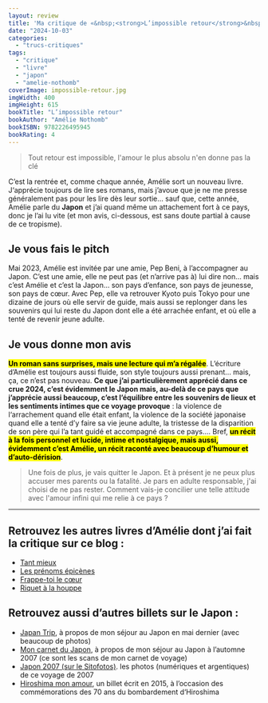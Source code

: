 ```yaml
---
layout: review
title: 'Ma critique de «&nbsp;<strong>L’impossible retour</strong>&nbsp;» d’<em>Amélie Nothomb</em>'
date: "2024-10-03"
categories: 
  - "trucs-critiques"
tags: 
  - "critique"
  - "livre"
  - "japon"
  - "amelie-nothomb"
coverImage: impossible-retour.jpg
imgWidth: 400
imgHeight: 615
bookTitle: "L’impossible retour"
bookAuthor: "Amélie Nothomb"
bookISBN: 9782226495945   
bookRating: 4
---
```


<blockquote class="citation">
  <p>Tout retour est impossible, l'amour le plus absolu n'en donne pas la clé</p>
</blockquote>

C’est la rentrée et, comme chaque année, Amélie sort un nouveau livre. J‘apprécie toujours de lire ses romans, mais j’avoue que je ne me presse généralement pas pour les lire dès leur sortie… sauf que, cette année, Amélie parle du <strong>Japon</strong> et j’ai quand même un attachement fort à ce pays, donc je l’ai lu vite (et mon avis, ci-dessous, est sans doute partial à cause de ce tropisme).

<h2>Je vous fais le pitch</h2>

Mai 2023, Amélie est invitée par une amie, Pep Beni, à l’accompagner au Japon. C’est une amie, elle ne peut pas (et n’arrive pas à) lui dire non… mais c’est Amélie et c’est la Japon… son pays d’enfance, son pays de jeunesse, son pays de cœur. Avec Pep, elle va retrouver Kyoto puis Tokyo pour une dizaine de jours où elle servir de guide, mais aussi se replonger dans les souvenirs qui lui reste du Japon dont elle a été arrachée enfant, et où elle a tenté de revenir jeune adulte.

<h2>Je vous donne mon avis</h2>

<mark><strong>Un roman sans surprises, mais une lecture qui m’a régalée</strong></mark>. L’écriture d’Amélie est toujours aussi fluide, son style toujours aussi prenant… mais, ça, ce n’est pas nouveau. <strong>Ce que j’ai particulièrement apprécié dans ce crue 2024, c’est évidemment le Japon mais, au-delà de ce pays que j’apprécie aussi beaucoup, c’est l’équilibre entre les souvenirs de lieux et les sentiments intimes que ce voyage provoque</strong>&nbsp;: la violence de l‘arrachement quand elle était enfant, la violence de la société japonaise quand elle a tenté d’y faire sa vie jeune adulte, la tristesse  de la disparition de son père qui l’a tant guidé et accompagné dans ce pays…. Bref, <mark><strong>un récit à la fois personnel et lucide, intime et nostalgique, mais aussi, évidemment c’est Amélie, un récit raconté avec beaucoup d’humour et d’auto-dérision</strong></mark>.

<blockquote class="citation">
  <p>Une fois de plus, je vais quitter le Japon. Et à présent je ne peux plus accuser mes parents ou la fatalité. Je pars en adulte responsable, j'ai choisi de ne pas rester. Comment vais-je concilier une telle attitude avec l'amour infini qui me relie à ce pays ?</p>
</blockquote>

<hr />
<h2>Retrouvez les autres livres d’Amélie dont j’ai fait la critique sur ce blog&nbsp;:</h2>
<ul>
  <li><a href="/2025/08/ma-critique-de-tant-mieux-d-amelie-nothomb/">Tant mieux</a></li>
  <li><a href="/2018/12/ma-critique-de-les-prenoms-epicenes-damelie-nothomb/">Les prénoms épicènes</a></li>
  <li><a href="/2017/10/ma-critique-de-frappe-toi-le-cur-damelie-nothomb/">Frappe-toi le cœur</a></li>
  <li><a href="/2016/09/ma-critique-de-riquet-a-la-houppe-damelie-nothomb/">Riquet à la houppe</a></li>
</ul>

<h2>Retrouvez aussi d’autres billets sur le Japon&nbsp;:</h2>
<ul>
  <li><a href="/2024/05/japan-trip/" lang="en">Japan Trip</a>, à propos de mon séjour au Japon en mai dernier (avec beaucoup de photos)</li>
  <li><a href="/2015/11/mon-carnet-du-japon/">Mon carnet du Japon</a>, à propos de mon séjour au Japon à l’automne 2007 (ce sont les scans de mon carnet de voyage)</li>
  <li><a href="https://sitofotos.6x8.org/index.php?/category/japon">Japon 2007 (sur le Sitofotos)</a>. les photos (numériques et argentiques) de ce voyage de 2007</li>
  <li><a href="/2015/08/hiroshima-mon-amour/">Hiroshima mon amour</a>, un billet écrit en 2015, à l’occasion des commémorations des 70&nbsp;ans du bombardement d‘Hiroshima</li>
</ul>
